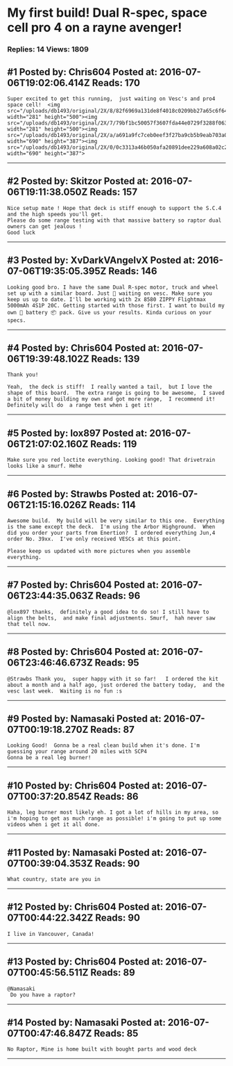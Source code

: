 # My first build! Dual R-spec, space cell pro 4 on a rayne avenger!

### Replies: 14 Views: 1809

## \#1 Posted by: Chris604 Posted at: 2016-07-06T19:02:06.414Z Reads: 170

```
Super excited to get this running,  just waiting on Vesc's and pro4 space cell!  <img src="/uploads/db1493/original/2X/8/82f6969a131de8f4018c0209bb27a65c6f644823.jpg" width="281" height="500"><img src="/uploads/db1493/original/2X/7/79bf1bc50057f3607fda44e0729f3288f0639e9b.jpg" width="281" height="500"><img src="/uploads/db1493/original/2X/a/a691a9fc7ceb0eef3f27ba9cb5b9eab703a07100.jpg" width="690" height="387"><img src="/uploads/db1493/original/2X/0/0c3313a46b050afa20891dee229a608a02c224fd.jpg" width="690" height="387">
```

---
## \#2 Posted by: Skitzor Posted at: 2016-07-06T19:11:38.050Z Reads: 157

```
Nice setup mate ! Hope that deck is stiff enough to support the S.C.4 and the high speeds you'll get.
Please do some range testing with that massive battery so raptor dual owners can get jealous !
Good luck
```

---
## \#3 Posted by: XvDarkVAngelvX Posted at: 2016-07-06T19:35:05.395Z Reads: 146

```
Looking good bro. I have the same Dual R-spec motor, truck and wheel set up with a similar board. Just 🚉 waiting on vesc. Make sure you keep us up to date. I'll be working with 2x 8580 ZIPPY Flightmax 5000mAh 4S1P 20C. Getting started with those first. I want to build my own 🔋 battery 📦 pack. Give us your results. Kinda curious on your specs.
```

---
## \#4 Posted by: Chris604 Posted at: 2016-07-06T19:39:48.102Z Reads: 139

```
Thank you!  

Yeah,  the deck is stiff!  I really wanted a tail,  but I love the shape of this board.  The extra range is going to be awesome,  I saved a bit of money building my own and got more range,  I recommend it!  Definitely will do  a range test when i get it!
```

---
## \#5 Posted by: lox897 Posted at: 2016-07-06T21:07:02.160Z Reads: 119

```
Make sure you red loctite everything. Looking good! That drivetrain looks like a smurf. Hehe
```

---
## \#6 Posted by: Strawbs Posted at: 2016-07-06T21:15:16.026Z Reads: 114

```
Awesome build.  My build will be very similar to this one.  Everything is the same except the deck.  I'm using the Arbor Highground.  When did you order your parts from Enertion?  I ordered everything Jun,4 order No. 39xx.  I've only received VESCs at this point.  

Please keep us updated with more pictures when you assemble everything.
```

---
## \#7 Posted by: Chris604 Posted at: 2016-07-06T23:44:35.063Z Reads: 96

```
@lox897 thanks,  definitely a good idea to do so! I still have to align the belts,  and make final adjustments. Smurf,  hah never saw that tell now.
```

---
## \#8 Posted by: Chris604 Posted at: 2016-07-06T23:46:46.673Z Reads: 95

```
@Strawbs Thank you,  super happy with it so far!   I ordered the kit about a month and a half ago, just ordered the battery today,  and the vesc last week.  Waiting is no fun :s
```

---
## \#9 Posted by: Namasaki Posted at: 2016-07-07T00:19:18.270Z Reads: 87

```
Looking Good!  Gonna be a real clean build when it's done. I'm guessing your range around 20 miles with SCP4
Gonna be a real leg burner!
```

---
## \#10 Posted by: Chris604 Posted at: 2016-07-07T00:37:20.854Z Reads: 86

```
Haha, leg burner most likely eh. I got a lot of hills in my area, so i'm hoping to get as much range as possible! i'm going to put up some videos when i get it all done.
```

---
## \#11 Posted by: Namasaki Posted at: 2016-07-07T00:39:04.353Z Reads: 90

```
What country, state are you in
```

---
## \#12 Posted by: Chris604 Posted at: 2016-07-07T00:44:22.342Z Reads: 90

```
I live in Vancouver, Canada!
```

---
## \#13 Posted by: Chris604 Posted at: 2016-07-07T00:45:56.511Z Reads: 89

```
@Namasaki
 Do you have a raptor?
```

---
## \#14 Posted by: Namasaki Posted at: 2016-07-07T00:47:46.847Z Reads: 85

```
No Raptor, Mine is home built with bought parts and wood deck
```

---

